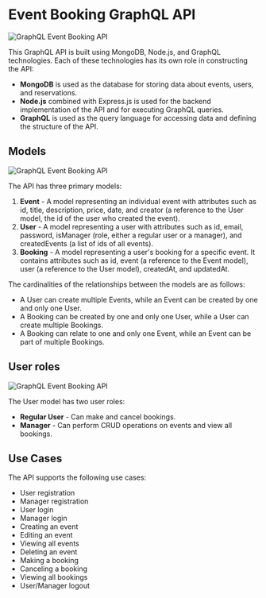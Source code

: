 # Event Booking GraphQL API
![GraphQL Event Booking API](https://i.postimg.cc/BvSRfPL7/GraphQl.png)

This GraphQL API is built using MongoDB, Node.js, and GraphQL technologies. Each of these technologies has its own role in constructing the API:
- **MongoDB** is used as the database for storing data about events, users, and reservations.
- **Node.js** combined with Express.js is used for the backend implementation of the API and for executing GraphQL queries.
- **GraphQL** is used as the query language for accessing data and defining the structure of the API.

## Models
![GraphQL Event Booking API](https://i.postimg.cc/JhbXL08X/Graph-QL-Event-Booking-API-PMOV.png)

The API has three primary models:
1. **Event** - A model representing an individual event with attributes such as id, title, description, price, date, and creator (a reference to the User model, the id of the user who created the event).
2. **User** - A model representing a user with attributes such as id, email, password, isManager (role, either a regular user or a manager), and createdEvents (a list of ids of all events).
3. **Booking** - A model representing a user's booking for a specific event. It contains attributes such as id, event (a reference to the Event model), user (a reference to the User model), createdAt, and updatedAt.

The cardinalities of the relationships between the models are as follows:
- A User can create multiple Events, while an Event can be created by one and only one User.
- A Booking can be created by one and only one User, while a User can create multiple Bookings.
- A Booking can relate to one and only one Event, while an Event can be part of multiple Bookings.

## User roles
![GraphQL Event Booking API](https://i.postimg.cc/bYWP0r7K/Korisnicke-uloge.png)

The User model has two user roles:
- **Regular User** - Can make and cancel bookings.
- **Manager** - Can perform CRUD operations on events and view all bookings.

## Use Cases
The API supports the following use cases:
- User registration
- Manager registration
- User login
- Manager login
- Creating an event
- Editing an event
- Viewing all events
- Deleting an event
- Making a booking
- Canceling a booking
- Viewing all bookings
- User/Manager logout